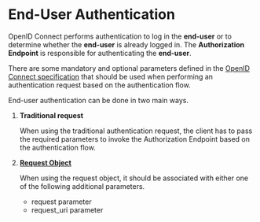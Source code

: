 # End-User Authentication

OpenID Connect performs authentication to log in the **end-user**
or to determine whether the **end-user** is already logged in. 
The **Authorization Endpoint** is responsible for authenticating
the **end-user**. 

There are some mandatory and optional parameters
defined in the [OpenID Connect specification](https://openid.net/specs/openid-connect-core-1_0.html#Authentication)
that should be used when performing an authentication request based on the authentication flow.  


End-user authentication can be done in two main ways.

1. **Traditional request**

    When using the traditional authentication request, the client has to pass the required parameters to invoke the 
    Authorization Endpoint based on the authentication flow.

2. **[Request Object](request-object.md)**

    When using the request object, it should be associated with either one of the following additional parameters.
    
    - request parameter
    - request_uri parameter